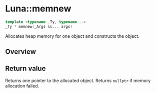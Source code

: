 # Luna::memnew

```c++
template <typename _Ty, typename...>
_Ty * memnew(_Args &&... args)
```

Allocates heap memory for one object and constructs the object. 

## Overview


## Return value
Returns one pointer to the allocated object. Returns `nullptr` if memory allocation failed. 

